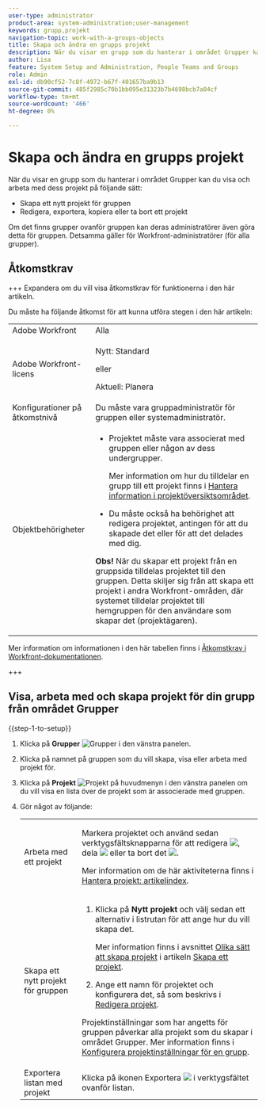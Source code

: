 ```yaml
---
user-type: administrator
product-area: system-administration;user-management
keywords: grupp,projekt
navigation-topic: work-with-a-groups-objects
title: Skapa och ändra en grupps projekt
description: När du visar en grupp som du hanterar i området Grupper kan du skapa, redigera export, kopiera och ta bort gruppens projekt.
author: Lisa
feature: System Setup and Administration, People Teams and Groups
role: Admin
exl-id: db90cf52-7c8f-4972-b67f-401657ba9b13
source-git-commit: 485f2985c70b1bb095e31323b7b4698bcb7a04cf
workflow-type: tm+mt
source-wordcount: '466'
ht-degree: 0%

---
```


# Skapa och ändra en grupps projekt

När du visar en grupp som du hanterar i området Grupper kan du visa och arbeta med dess projekt på följande sätt:

* Skapa ett nytt projekt för gruppen
* Redigera, exportera, kopiera eller ta bort ett projekt

Om det finns grupper ovanför gruppen kan deras administratörer även göra detta för gruppen. Detsamma gäller för Workfront-administratörer (för alla grupper).

## Åtkomstkrav

+++ Expandera om du vill visa åtkomstkrav för funktionerna i den här artikeln.

Du måste ha följande åtkomst för att kunna utföra stegen i den här artikeln:

<table style="table-layout:auto"> 
 <col> 
 <col> 
 <tbody> 
  <tr> 
   <td role="rowheader">Adobe Workfront</td> 
   <td>Alla</td> 
  </tr> 
  <tr> 
   <td role="rowheader">Adobe Workfront-licens</td>
   <td><p>Nytt: Standard</p>
       <p>eller</p>
       <p>Aktuell: Planera</p></td>
  <tr> 
   <td role="rowheader">Konfigurationer på åtkomstnivå</td> 
   <td>Du måste vara gruppadministratör för gruppen eller systemadministratör.</td>
  </tr>
  <tr> 
   <td role="rowheader">Objektbehörigheter</td>
   <td> 
    <ul> 
     <li> <p>Projektet måste vara associerat med gruppen eller någon av dess undergrupper. </p> <p>Mer information om hur du tilldelar en grupp till ett projekt finns i <a href="../../../manage-work/projects/manage-projects/understand-project-overview-area.md" class="MCXref xref">Hantera information i projektöversiktsområdet</a>.</p> </li> 
     <li> <p>Du måste också ha behörighet att redigera projektet, antingen för att du skapade det eller för att det delades med dig.</p></li> 
    </ul>
    <p><b>Obs!</b> När du skapar ett projekt från en gruppsida tilldelas projektet till den gruppen. Detta skiljer sig från att skapa ett projekt i andra Workfront-områden, där systemet tilldelar projektet till hemgruppen för den användare som skapar det (projektägaren).</p> </td>
  </tr> 
  </tr> 
 </tbody> 
</table>

Mer information om informationen i den här tabellen finns i [Åtkomstkrav i Workfront-dokumentationen](/help/quicksilver/administration-and-setup/add-users/access-levels-and-object-permissions/access-level-requirements-in-documentation.md).

+++

## Visa, arbeta med och skapa projekt för din grupp från området Grupper

{{step-1-to-setup}}

1. Klicka på **Grupper** ![Grupper](assets/groups-icon.png) i den vänstra panelen.

1. Klicka på namnet på gruppen som du vill skapa, visa eller arbeta med projekt för.
1. Klicka på **Projekt** ![Projekt på huvudmenyn](assets/projects-in-main-menu.png) i den vänstra panelen om du vill visa en lista över de projekt som är associerade med gruppen.

1. Gör något av följande:

   <table style="table-layout:auto"> 
    <col> 
    <col> 
    <tbody> 
     <tr> 
      <td role="rowheader"> <p>Arbeta med ett projekt</p> </td> 
      <td> <p>Markera projektet och använd sedan verktygsfältsknapparna för att redigera <img src="assets/edit-icon.png">, dela <img src="assets/share-icon.png"> eller ta bort det <img src="assets/delete.png">.</p> <p>Mer information om de här aktiviteterna finns i <a href="../../../manage-work/projects/manage-projects/manage-projects-overview.md" class="MCXref xref">Hantera projekt: artikelindex</a>.</p> </td> 
     </tr> 
     <tr> 
      <td role="rowheader"> <p>Skapa ett nytt projekt för gruppen</p> </td> 
      <td> 
       <ol> 
        <li value="1"> <p>Klicka på <strong>Nytt projekt</strong> och välj sedan ett alternativ i listrutan för att ange hur du vill skapa det. </p> <p>Mer information finns i avsnittet <a href="../../../manage-work/projects/create-projects/create-project.md#ways-to-create-projects" class="MCXref xref">Olika sätt att skapa projekt</a> i artikeln <a href="../../../manage-work/projects/create-projects/create-project.md" class="MCXref xref">Skapa ett projekt</a>.</p> </li> 
        <li value="2">Ange ett namn för projektet och konfigurera det, så som beskrivs i <a href="../../../manage-work/projects/manage-projects/edit-projects.md" class="MCXref xref">Redigera projekt</a>.</li> 
       </ol> <p> Projektinställningar som har angetts för gruppen påverkar alla projekt som du skapar i området Grupper. Mer information finns i <a href="../../../administration-and-setup/manage-groups/create-and-manage-groups/configure-project-preferences-group.md" class="MCXref xref">Konfigurera projektinställningar för en grupp</a>.</p> </td> 
     </tr> 
     <tr> 
      <td role="rowheader">Exportera listan med projekt</td> 
      <td>Klicka på ikonen Exportera <img src="assets/export.png"> i verktygsfältet ovanför listan.</td> 
     </tr> 
    </tbody> 
   </table>
